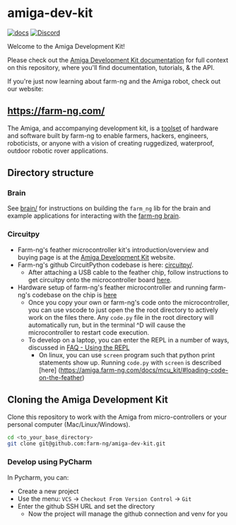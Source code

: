 # amiga-dev-kit

[![docs](https://github.com/farm-ng/amiga-dev-kit/actions/workflows/pages/pages-build-deployment/badge.svg)](https://github.com/farm-ng/amiga-dev-kit/actions/workflows/pages/pages-build-deployment)
[![Discord](https://badgen.net/badge/icon/discord?icon=discord&label)](https://discord.gg/YTCyGsEtBU)

Welcome to the Amiga Development Kit!

Please check out the [Amiga Development Kit documentation](https://farm-ng.github.io/amiga-dev-kit/)
for full context on this repository, where you'll find documentation, tutorials, & the API.

If you're just now learning about farm-ng and the Amiga robot,
check out our website:

## <https://farm-ng.com/>

The Amiga, and accompanying development kit,
is a [toolset](https://farm-ng.com/collections/amiga-attachments) of hardware
and software built by farm-ng to enable farmers, hackers,
engineers, roboticists, or anyone with a vision of creating
ruggedized, waterproof, outdoor robotic rover applications.

## Directory structure

### Brain

See [brain/](/brain/) for instructions on building the `farm_ng`
lib for the brain and example applications for interacting with
the [farm-ng brain](https://farm-ng.github.io/amiga-dev-kit/docs/brain/).

### Circuitpy

* Farm-ng's feather microcontroller kit's introduction/overview
and buying page is at the
[Amiga Development Kit](https://farm-ng.github.io/amiga-dev-kit)
website.
* Farm-ng's github CircuitPython codebase is here: [circuitpy/](/circuitpy/).
  * After attaching a USB cable to the feather chip, follow
  instructions to get circuitpy onto the microcontroller board
  [here](https://amiga.farm-ng.com/docs/mcu_kit/#loading-code-on-the-feather).
* Hardware setup of farm-ng's feather microcontroller and running
farm-ng's codebase on the chip is [here](https://amiga.farm-ng.com/docs/mcu_kit/)
  * Once you copy your own or farm-ng's code onto the
  microcontroller, you can use vscode to just open the the root
  directory to actively work on the files there. Any `code.py`
  file in the root directory will automatically run, but in the
  terminal ^D will cause the microcontroller to restart code
  execution.
  * To develop on a laptop, you can enter the REPL in a number of
  ways, discussed in [FAQ - Using the REPL](https://amiga.farm-ng.com/docs/reference/faq#using-the-repl)
    * On linux, you can use `screen` program such that python
    print statements show up. Running `code.py` with `screen` is
    described [here]
      (<https://amiga.farm-ng.com/docs/mcu_kit/#loading-code-on-the-feather>)

## Cloning the Amiga Development Kit

Clone this repository to work with the Amiga from
micro-controllers or your personal computer (Mac/Linux/Windows).

```bash
cd <to_your_base_directory>
git clone git@github.com:farm-ng/amiga-dev-kit.git
```

### Develop using PyCharm

In Pycharm, you can:

* Create a new project
* Use the menu: `VCS` -> `Checkout From Version Control` -> `Git`
* Enter the github SSH URL and set the directory
  * Now the project will manage the github connection and venv
  for you

